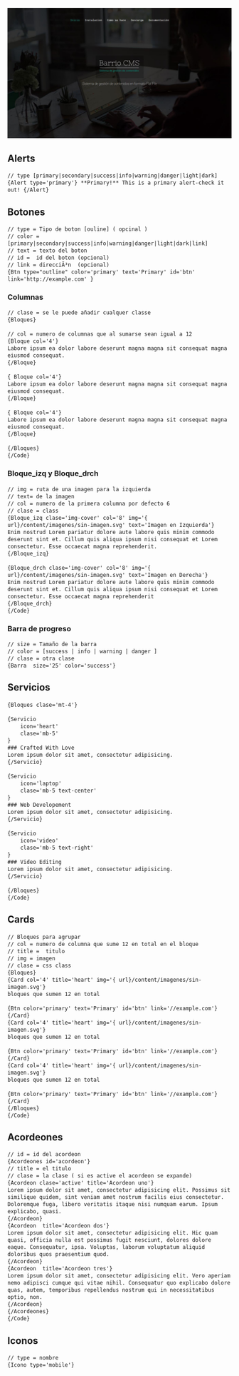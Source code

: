 
![](screenshot-wingcss.png)

## Alerts

    // type [primary|secondary|success|info|warning|danger|light|dark]
    {Alert type='primary'} **Primary!** This is a primary alert-check it out! {/Alert}

## Botones

    // type = Tipo de boton [ouline] ( opcinal )
    // color = [primary|secondary|success|info|warning|danger|light|dark|link]
    // text = texto del boton
    // id =  id del boton (opcional)
    // link = direcciÃ³n  (opcional)
    {Btn type="outline" color='primary' text='Primary' id='btn' link='http://example.com' }

### Columnas

    // clase = se le puede añadir cualquer classe
    {Bloques}

    // col = numero de columnas que al sumarse sean igual a 12
    {Bloque col='4'}
    Labore ipsum ea dolor labore deserunt magna magna sit consequat magna eiusmod consequat.
    {/Bloque}

    { Bloque col='4'}
    Labore ipsum ea dolor labore deserunt magna magna sit consequat magna eiusmod consequat.
    {/Bloque}

    { Bloque col='4'}
    Labore ipsum ea dolor labore deserunt magna magna sit consequat magna eiusmod consequat.
    {/Bloque}

    {/Bloques}
    {/Code}


### Bloque_izq y Bloque_drch

    // img = ruta de una imagen para la izquierda
    // text= de la imagen
    // col = numero de la primera columna por defecto 6
    // clase = class
    {Bloque_izq clase='img-cover' col='8' img='{ url}/content/imagenes/sin-imagen.svg' text='Imagen en Izquierda'}
    Enim nostrud Lorem pariatur dolore aute labore quis minim commodo deserunt sint et. Cillum quis aliqua ipsum nisi consequat et Lorem consectetur. Esse occaecat magna reprehenderit.
    {/Bloque_izq}

    {Bloque_drch clase='img-cover' col='8' img='{ url}/content/imagenes/sin-imagen.svg' text='Imagen en Derecha'}
    Enim nostrud Lorem pariatur dolore aute labore quis minim commodo deserunt sint et. Cillum quis aliqua ipsum nisi consequat et Lorem consectetur. Esse occaecat magna reprehenderit
    {/Bloque_drch}
    {/Code}


### Barra de progreso

    // size = Tamaño de la barra
    // color = [success | info | warning | danger ]
    // clase = otra clase
    {Barra  size='25' color='success'}




## Servicios

    {Bloques clase='mt-4'}

    {Servicio
        icon='heart'
        clase='mb-5'
    }
    ### Crafted With Love
    Lorem ipsum dolor sit amet, consectetur adipisicing.
    {/Servicio}

    {Servicio
        icon='laptop'
        clase='mb-5 text-center'
    }
    ### Web Developement
    Lorem ipsum dolor sit amet, consectetur adipisicing.
    {/Servicio}

    {Servicio
        icon='video'
        clase='mb-5 text-right'
    }
    ### Video Editing
    Lorem ipsum dolor sit amet, consectetur adipisicing.
    {/Servicio}

    {/Bloques}
    {/Code}



## Cards

    // Bloques para agrupar
    // col = numero de columna que sume 12 en total en el bloque
    // title =  titulo
    // img = imagen
    // clase = css class
    {Bloques}
    {Card col='4' title='heart' img='{ url}/content/imagenes/sin-imagen.svg'}
    bloques que sumen 12 en total

    {Btn color='primary' text='Primary' id='btn' link='//example.com'}
    {/Card}
    {Card col='4' title='heart' img='{ url}/content/imagenes/sin-imagen.svg'}
    bloques que sumen 12 en total

    {Btn color='primary' text='Primary' id='btn' link='//example.com'}
    {/Card}
    {Card col='4' title='heart' img='{ url}/content/imagenes/sin-imagen.svg'}
    bloques que sumen 12 en total

    {Btn color='primary' text='Primary' id='btn' link='//example.com'}
    {/Card}
    {/Bloques}
    {/Code}


## Acordeones

    // id = id del acordeon
    {Acordeones id='acordeon'}
    // title = el titulo
    // clase = la clase ( si es active el acordeon se expande)
    {Acordeon clase='active' title='Acordeon uno'}
    Lorem ipsum dolor sit amet, consectetur adipisicing elit. Possimus sit similique quidem, sint veniam amet nostrum facilis eius consectetur. Doloremque fuga, libero veritatis itaque nisi numquam earum. Ipsum explicabo, quasi.
    {/Acordeon}
    {Acordeon  title='Acordeon dos'}
    Lorem ipsum dolor sit amet, consectetur adipisicing elit. Hic quam quasi, officia nulla est possimus fugit nesciunt, dolores dolore eaque. Consequatur, ipsa. Voluptas, laborum voluptatum aliquid doloribus quos praesentium quod.
    {/Acordeon}
    {Acordeon  title='Acordeon tres'}
    Lorem ipsum dolor sit amet, consectetur adipisicing elit. Vero aperiam nemo adipisci cumque qui vitae nihil. Consequatur quo explicabo dolore quas, autem, temporibus repellendus nostrum qui in necessitatibus optio, non.
    {/Acordeon}
    {/Acordeones}
    {/Code}


## Iconos

    // type = nombre
    {Icono type='mobile'}
